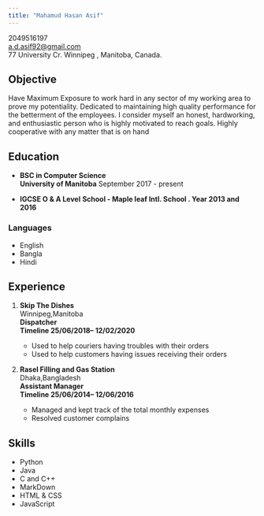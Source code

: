 ```yaml
---
title: "Mahamud Hasan Asif"
---
```

2049516197 <br/>
a.d.asif92@gmail.com <br/>
77 University Cr. Winnipeg , Manitoba, Canada.

## Objective
Have Maximum Exposure to work hard in any sector of my working area to prove my potentiality. Dedicated to maintaining high quality performance for the betterment of the employees. I consider myself an honest, hardworking, and enthusiastic person who is highly motivated to reach goals. Highly cooperative with any matter that is on hand

## Education
* **BSC in Computer Science**                                                 
  **University of Manitoba**  September  2017 - present  <br/>

* **IGCSE O & A Level**
  **School - Maple leaf Intl. School . Year 2013 and 2016**

### Languages
  * English
  * Bangla
  * Hindi

## Experience
1. **Skip The Dishes** <br/>
  Winnipeg,Manitoba <br/>
   **Dispatcher** <br/>
   **Timeline 25/06/2018–  12/02/2020**
   * Used to help couriers  having troubles with their orders
   * Used to help  customers having issues receiving  their orders

2. **Rasel Filling and Gas Station** <br/>
   Dhaka,Bangladesh<br/>
   **Assistant Manager** <br/>
   **Timeline 25/06/2014–  12/06/2016**
   * Managed and kept track of the total monthly expenses
   * Resolved customer complains



## Skills
 * Python
 * Java
 * C and C++
 * MarkDown
 * HTML & CSS
 * JavaScript


